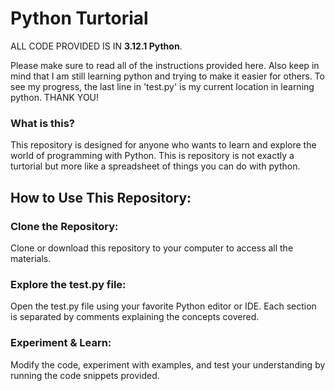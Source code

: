 # Python Turtorial

ALL CODE PROVIDED IS IN **3.12.1 Python**.

Please make sure to read all of the instructions provided here. Also keep in mind that I am still learning python and trying to make it easier for others. To see my progress, the last line in 'test.py' is my current location in learning python. THANK YOU!

### What is this?

This repository is designed for anyone who wants to learn and explore the world of programming with Python. This is repository is not exactly a turtorial but more like a spreadsheet of things you can do with python. <br>

## How to Use This Repository:

### Clone the Repository:

Clone or download this repository to your computer to access all the materials.
### Explore the test.py file:

Open the test.py file using your favorite Python editor or IDE. Each section is separated by comments explaining the concepts covered.
### Experiment & Learn:

Modify the code, experiment with examples, and test your understanding by running the code snippets provided.
